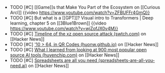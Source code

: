- TODO [#C] [[Game]]s that Make You Part of the Ecosystem on [[Curious Arcl]]
  {{video https://www.youtube.com/watch?v=ZFBUFFr4GmQ}}
- TODO [#C] But what is a [[GPT]]? Visual intro to Transformers | Deep learning, chapter 5 on [[3Blue1Brown]]
  {{video https://www.youtube.com/watch?v=wjZofJX0v4M}}
- TODO [#C] [Timeline of the xz open source attack (swtch.com)](https://news.ycombinator.com/item?id=39902241) on [[Hacker News]]
- TODO [#C] ['10 > 64, in QR Codes (huonw.github.io)](https://news.ycombinator.com/item?id=39894148) on [[Hacker News]]
- TODO [#C] [What I learned from looking at 900 most popular open source AI tools (huyenchip.com)](https://news.ycombinator.com/item?id=39709912) on [[Hacker News]]
- TODO [#C] [Spreadsheets are all you need (spreadsheets-are-all-you-need.ai)](https://news.ycombinator.com/item?id=39700256) on [[Hacker News]]